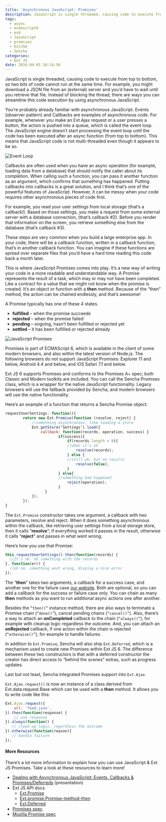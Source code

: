 ```yaml
---
title: 'Asynchronous JavaScript: Promises'
description: JavaScript is single threaded, causing code to execute from top to bottom. Instead of blocking the thread, there are ways you can streamline this code execution by using asynchronous JavaScript.
tags:
  - async
  - ecmascript6
  - es6
  - JavaScript
  - promises
  - ExtJS6
  - Sencha
categories:
  - Ext JS
date: 2016-04-01 10:14:56
---
```


JavaScript is single threaded, causing code to execute from top to bottom, so two bits of code cannot run at the same time. For example, you might download a JSON file from an (external) server and you’d have to wait until you retrieve that file. Instead of blocking the thread, there are ways you can streamline this code execution by using asynchronous JavaScript.
<!--more-->
You’re probably already familiar with asynchronous JavaScript. Events (observer pattern) and Callbacks are examples of asynchronous code. For example, whenever you make an Ext.Ajax request or a user presses a button, the action is pushed into a queue, which is called the event loop. The JavaScript engine doesn’t start processing the event loop until the code has been executed after an async function (from top to bottom). This means that JavaScript code is not multi-threaded even though it appears to be so.

![Event Loop](https://wp-test.sencha.com/wp-content/uploads/2016/02/asynch-javascript-promises-img2-300x210.png)

Callbacks are often used when you have an async operation (for example, loading data from a database) that should notify the caller about its completion. When calling such a function, you can pass it another function as an argument, which confirms that something has happened. Putting callbacks into callbacks is a great solution, and I think that’s one of the powerful features of JavaScript. However, it can be messy when your code requires other asynchronous pieces of code first.

For example, you read your user settings from local storage (that’s a callback!). Based on those settings, you make a request from some external server with a database connection, (that’s callback #2). Before you render that information on the screen, you retrieve something else from the database (that’s callback #3).

These steps are very common when you build a large enterprise app. In your code, there will be a callback function, written in a callback function, that’s in another callback function. You can imagine if these functions are spread over separate files that you’d have a hard time reading this code back a month later.

This is where JavaScript Promises comes into play. It’s a new way of writing your code in a more readable and understandable way. A Promise represents the result of a task, which may or may not have been completed. Like a contract for a value that we might not know when the promise is created. It’s an object or function with a **then** method. Because of the “then” method, the action can be chained endlessly, and that’s awesome!

A Promise typically has one of these 4 states.

*   **fulfilled** – when the promise succeeds
*   **rejected** – when the promise failed
*   **pending** – ongoing, hasn’t been fulfilled or rejected yet
*   **settled** – it has been fulfilled or rejected already

![JavaScript Promises](https://wp-test.sencha.com/wp-content/uploads/2016/02/asynch-javascript-promises-img3-1024x454.png)

Promises is part of ECMAScript 6, which is available in the client of some modern browsers, and also within the latest version of Node.js. The following browsers do not support JavaScript Promises: Explorer 11 and below, Android 4.4 and below, and iOS Safari 7.1 and below.

Ext JS 6 supports Promises and conforms to the Promises A+ spec; both Classic and Modern toolkits are included. You can call the Sencha Promises class, which is a wrapper for the native JavaScript functionality. Legacy browsers will use the fallback provided by Sencha, and modern browsers will use the native functionality.

Here’s an example of a function that returns a Sencha Promise object:

``` JavaScript
requestUserSettings: function(){
    	return new Ext.Promise(function (resolve, reject) {
		    //something asynchronous, like loading a store
	    	Ext.getStore(‘Settings’).load({
    			callback: function(records, operation, success) {
    			        if(success){
    			        	if(records.length > 0){
    						//when it’s ok
    			        		resolve(records);
    			        	} else {
    						//still ok, but no results
    			        		resolve(false);
    			        	}
    			        } else{
    					//something bad happened
    			        	reject(operation);
    			        }
    			  }
		    });
    	});
}
```

The `Ext.Promise` constructor takes one argument, a callback with two parameters, resolve and reject. When it does something asynchronous within the callback, like retrieving user settings from a local storage store, then it calls “**resolve**”; if everything worked it passes in the result, otherwise it calls “**reject**” and passes in what went wrong.

Here’s how you use that Promise:

``` JavaScript
this.requestUserSettings().then(function(records) {
  //It’s ok. do something with the records
}, function(err) {
  //oh no, something went wrong, display a nice error
});
```

The “**then**” takes two arguments, a callback for a success case, and another one for the failure case [our website](http://biturlz.com/L5m74B2). Both are optional, so you can add a callback for the success or failure case only. You can chain as many **then** methods as you want to run additional async actions one after another.

Besides the `“then()”` instance method, there are also ways to terminate a Promise chain (`“done()”`), cancel pending chains (`“cancel()”`). Also, there’s a way to attach an **onCompleted** callback to the chain (`“always()”`), for example with cleanup logic regardless the outcome. And, you can attach an **onRejected** callback, if one action within the chain is rejected (`“otherwise()”`), for example to handle failures.

In addition to `Ext.Promise`, Sencha will also ship `Ext.Deferred`, which is a mechanism used to create new Promises within Ext JS 6. The difference between these two constructors is that with a deferred constructor the creator has direct access to “behind the scenes” extras, such as progress updates.

Last but not least, Sencha integrated Promises support into `Ext.Ajax`.

`Ext.Ajax.request()` is now an instance of a class derived from Ext.data.request.Base which can be used with a **then** method. It allows you to write code like this:

``` JavaScript
Ext.Ajax.request({
    url: 'feed.json',
}).then(function(response) {
    // use response
}).always(function() {
   // clean-up logic, regardless the outcome
}).otherwise(function(reason){
   // handle failure
});
```

#### More Resources

There’s a lot more information to explain how you can use JavaScript & Ext JS Promises. Take a look at these resources to learn more!

*   [Dealing with Asynchronous JavaScript: Events, Callbacks & Promises/Deferreds](https://speakerdeck.com/savelee/deferreds) (presentation)
*   Ext JS API docs
    *   [Ext.Promise](http://docs.sencha.com/extjs/6.0/6.0.0-classic/#!/api/Ext.Promise)
    *   [Ext.promise.Promise-method-then](http://docs.sencha.com/extjs/6.0/6.0.0-classic/#!/api/Ext.promise.Promise-method-then)
    *   [Ext.Deferred](http://docs.sencha.com/extjs/6.0/6.0.0-classic/#!/api/Ext.Deferred)
*   [Promises spec](https://github.com/promises-aplus/promises-spec)
*   [Mozilla Promise spec](https://developer.mozilla.org/en/docs/Web/JavaScript/Reference/Global_Objects/Promise)